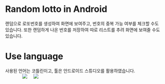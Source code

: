# Random lotto in Android

랜덤으로 로또번호를 생성하여 화면에 보여주고, 번호의 중복 가능 여부를 체크할 수도 있습니다. 또한 랜덤하게 나온 번호를 저장하여 따로 리스트를 추려 화면에 보여줄 수도 있습니다.

# Use language

사용된 언어는 코틀린이고, 툴은 안드로이드 스튜디오를 활용하였습니다. <br>
&nbsp; &nbsp; &nbsp; &nbsp; &nbsp; &nbsp; &nbsp; <img src="https://img.shields.io/badge/kotlin-fcf87f?style=flat&logo=kotlin&logoColor=d5d5d5"/>
&nbsp;&nbsp;&nbsp;&nbsp;<img src="https://img.shields.io/badge/Android Studio-fcf87f?style=flat&logo=Android Studio&logoColor=d5d5d5"/>
